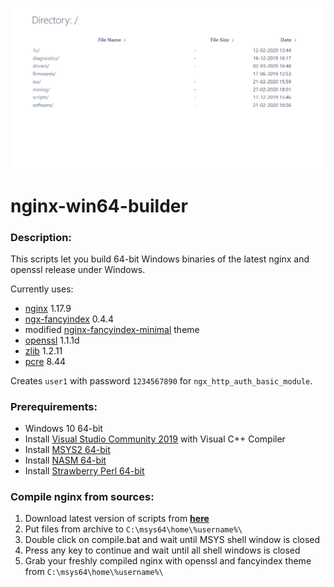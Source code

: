 ![](https://github.com/cyberunknown/nginx-win64-builder/blob/master/nginx.png)
# nginx-win64-builder

### Description:
This scripts let you build 64-bit Windows binaries of the latest nginx and openssl release under Windows.

Currently uses:
- [nginx](https://nginx.org/) 1.17.9
- [ngx-fancyindex](https://github.com/aperezdc/ngx-fancyindex) 0.4.4
- modified [nginx-fancyindex-minimal](https://github.com/drklee3/Nginx-Fancyindex-Minimal) theme
- [openssl](https://www.openssl.org/) 1.1.1d
- [zlib](https://www.zlib.net/) 1.2.11
- [pcre](https://www.pcre.org/) 8.44

Creates `user1` with password `1234567890` for `ngx_http_auth_basic_module`.


### Prerequirements:
- Windows 10 64-bit
- Install [Visual Studio Community 2019](https://visualstudio.microsoft.com/thank-you-downloading-visual-studio/?sku=Community&rel=16) with Visual C++ Compiler
- Install [MSYS2 64-bit](http://repo.msys2.org/distrib/x86_64/msys2-x86_64-20190524.exe)
- Install [NASM 64-bit](https://www.nasm.us/pub/nasm/releasebuilds/2.14.02/win64/nasm-2.14.02-installer-x64.exe)
- Install [Strawberry Perl 64-bit](http://strawberryperl.com/download/5.30.1.1/strawberry-perl-5.30.1.1-64bit.msi)


### Compile nginx from sources:
1. Download latest version of scripts from [**here**](https://github.com/cyberunknown/nginx-win64-builder/releases)
2. Put files from archive to `C:\msys64\home\%username%\`
3. Double click on compile.bat and wait until MSYS shell window is closed
4. Press any key to continue and wait until all shell windows is closed
5. Grab your freshly compiled nginx with openssl and fancyindex theme from `C:\msys64\home\%username%\`
